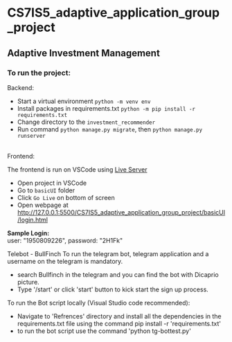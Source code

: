 # CS7IS5_adaptive_application_group_project
## Adaptive Investment Management
### To run the project:

Backend: <br>
- Start a virtual environment ```python -m venv env``` <br>
- Install packages in requirements.txt ```python -m pip install -r requirements.txt``` <br>
- Change directory to the ```investment_recommender```<br>
- Run command ```python manage.py migrate```, then ```python manage.py runserver```
<br>
Frontend:

The frontend is run on VSCode using [Live Server](https://marketplace.visualstudio.com/items?itemName=ritwickdey.LiveServer)
- Open project in VSCode
- Go to ```basicUI``` folder
- Click ```Go Live``` on bottom of screen
- Open webpage at http://127.0.0.1:5500/CS7IS5_adaptive_application_group_project/basicUI/login.html

**Sample Login:**<br> user: "1950809226",  password: "2H1Fk"

Telebot - BullFinch
To run the telegram bot, telegram application and a username on the telegram is mandatory.
- search Bullfinch in the telegram and you can find the bot with Dicaprio picture.
- Type '/start' or click 'start' button to kick start the sign up process.

To run the Bot script locally (Visual Studio code recommended): <br>
- Navigate to 'Refrences' directory and install all the dependencies in the requirements.txt file using the command pip install -r 'requirements.txt'
- to run the bot script use the command 'python tg-bottest.py'
